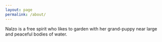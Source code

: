 ```yaml
---
layout: page
permalink: /about/
---
```


Nalzo is a free spirit who likes to garden with her grand-puppy near large and peaceful bodies of water.
